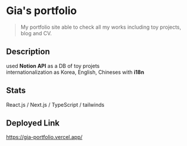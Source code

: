 # Gia's portfolio
> My portfolio site able to check all my works including toy projects, blog and CV.

## Description
used **Notion API** as a DB of toy projets<br>
internationalization as Korea, English, Chineses with **i18n**

## Stats
React.js / Next.js / TypeScript / tailwinds

## Deployed Link
https://gia-portfolio.vercel.app/

